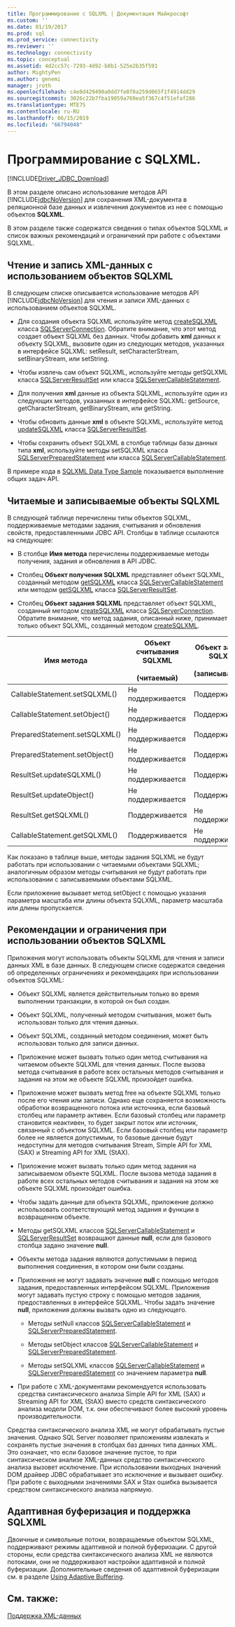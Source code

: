 ```yaml
---
title: Программирование с SQLXML | Документация Майкрософт
ms.custom: ''
ms.date: 01/19/2017
ms.prod: sql
ms.prod_service: connectivity
ms.reviewer: ''
ms.technology: connectivity
ms.topic: conceptual
ms.assetid: 4d2cc57c-7293-4d92-b8b1-525e2b35f591
author: MightyPen
ms.author: genemi
manager: jroth
ms.openlocfilehash: c4e8d429490a0dd7fe8f0a259d065f1f4914dd29
ms.sourcegitcommit: 3026c22b7fba19059a769ea5f367c4f51efaf286
ms.translationtype: MTE75
ms.contentlocale: ru-RU
ms.lasthandoff: 06/15/2019
ms.locfileid: "66794048"
---
```

# <a name="programming-with-sqlxml"></a>Программирование с SQLXML.
[!INCLUDE[Driver_JDBC_Download](../../includes/driver_jdbc_download.md)]

  В этом разделе описано использование методов API [!INCLUDE[jdbcNoVersion](../../includes/jdbcnoversion_md.md)] для сохранения XML-документа в реляционной базе данных и извлечения документов из нее с помощью объектов **SQLXML**.  
  
 В этом разделе также содержатся сведения о типах объектов SQLXML и список важных рекомендаций и ограничений при работе с объектами SQLXML.  
  
## <a name="reading-and-writing-xml-data-with-sqlxml-objects"></a>Чтение и запись XML-данных с использованием объектов SQLXML  
 В следующем списке описывается использование методов API [!INCLUDE[jdbcNoVersion](../../includes/jdbcnoversion_md.md)] для чтения и записи XML-данных с использованием объектов SQLXML.  
  
-   Для создания объекта SQLXML используйте метод [createSQLXML](../../connect/jdbc/reference/createsqlxml-method-sqlserverconnection.md) класса [SQLServerConnection](../../connect/jdbc/reference/sqlserverconnection-class.md). Обратите внимание, что этот метод создает объект SQLXML без данных. Чтобы добавить **xml** данных к объекту SQLXML, вызовите один из следующих методов, указанных в интерфейсе SQLXML: setResult, setCharacterStream, setBinaryStream, или setString.  
  
-   Чтобы извлечь сам объект SQLXML, используйте методы getSQLXML класса [SQLServerResultSet](../../connect/jdbc/reference/sqlserverresultset-class.md) или класса [SQLServerCallableStatement](../../connect/jdbc/reference/sqlservercallablestatement-class.md).  
  
-   Для получения **xml** данные из объекта SQLXML, используйте один из следующих методов, указанных в интерфейсе SQLXML: getSource, getCharacterStream, getBinaryStream, или getString.  
  
-   Чтобы обновить данные **xml** в объекте SQLXML, используйте метод [updateSQLXML](../../connect/jdbc/reference/updatesqlxml-method-sqlserverresultset.md) класса [SQLServerResultSet](../../connect/jdbc/reference/sqlserverresultset-class.md).  
  
-   Чтобы сохранить объект SQLXML в столбце таблицы базы данных типа **xml**, используйте методы setSQLXML класса [SQLServerPreparedStatement](../../connect/jdbc/reference/sqlserverpreparedstatement-class.md) или класса [SQLServerCallableStatement](../../connect/jdbc/reference/sqlservercallablestatement-class.md).  
  
 В примере кода в [SQLXML Data Type Sample](../../connect/jdbc/sqlxml-data-type-sample.md) показывается выполнение общих задач API.  
  
## <a name="readable-and-writable-sqlxml-objects"></a>Читаемые и записываемые объекты SQLXML  
 В следующей таблице перечислены типы объектов SQLXML, поддерживаемые методами задания, считывания и обновления свойств, предоставленными JDBC API. Столбцы в таблице ссылаются на следующее:  
  
-   В столбце **Имя метода** перечислены поддерживаемые методы получения, задания и обновления в API JDBC.  
  
-   Столбец **Объект получения SQLXML** представляет объект SQLXML, созданный методом [getSQLXML](../../connect/jdbc/reference/getsqlxml-method-sqlservercallablestatement.md) класса [SQLServerCallableStatement](../../connect/jdbc/reference/sqlservercallablestatement-class.md) или методом [getSQLXML](../../connect/jdbc/reference/getsqlxml-method-sqlserverresultset.md) класса [SQLServerResultSet](../../connect/jdbc/reference/sqlserverresultset-class.md).  
  
-   Столбец **Объект задания SQLXML** представляет объект SQLXML, созданный методом [createSQLXML](../../connect/jdbc/reference/createsqlxml-method-sqlserverconnection.md) класса [SQLServerConnection](../../connect/jdbc/reference/sqlserverconnection-class.md). Обратите внимание, что метод задания, описанный ниже, принимает только объект SQLXML, созданный методом [createSQLXML](../../connect/jdbc/reference/createsqlxml-method-sqlserverconnection.md).  
  
|Имя метода|Объект считывания SQLXML<br /><br /> (читаемый)|Объект задания SQLXML<br /><br /> (записываемый)|  
|-----------------|-------------------------------------------|-------------------------------------------|  
|CallableStatement.setSQLXML()|Не поддерживается|Поддерживается|  
|CallableStatement.setObject()|Не поддерживается|Поддерживается|  
|PreparedStatement.setSQLXML()|Не поддерживается|Поддерживается|  
|PreparedStatement.setObject()|Не поддерживается|Поддерживается|  
|ResultSet.updateSQLXML()|Не поддерживается|Поддерживается|  
|ResultSet.updateObject()|Не поддерживается|Поддерживается|  
|ResultSet.getSQLXML()|Поддерживается|Не поддерживается|  
|CallableStatement.getSQLXML()|Поддерживается|Не поддерживается|  
  
 Как показано в таблице выше, методы задания SQLXML не будут работать при использовании с читаемыми объектами SQLXML; аналогичным образом методы считывания не будут работать при использовании с записываемыми объектами SQLXML.  
  
 Если приложение вызывает метод setObject с помощью указания параметра масштаба или длины объекта SQLXML, параметр масштаба или длины пропускается.  
  
## <a name="guidelines-and-limitations-when-using-sqlxml-objects"></a>Рекомендации и ограничения при использовании объектов SQLXML  
 Приложения могут использовать объекты SQLXML для чтения и записи данных XML в базе данных. В следующем списке содержатся сведения об определенных ограничениях и рекомендациях при использовании объектов SQLXML:  
  
-   Объект SQLXML является действительным только во время выполнении транзакции, в которой он был создан.  
  
-   Объект SQLXML, полученный методом считывания, может быть использован только для чтения данных.  
  
-   Объект SQLXML, созданный методом соединения, может быть использован только для записи данных.  
  
-   Приложение может вызвать только один метод считывания на читаемом объекте SQLXML для чтения данных. После вызова метода считывания в работе всех остальных методов считывания и задания на этом же объекте SQLXML произойдет ошибка.  
  
-   Приложение может вызвать метод free на объекте SQLXML только после его чтения или записи. Однако еще сохраняется возможность обработки возвращенного потока или источника, если базовый столбец или параметр активен. Если базовый столбец или параметр становится неактивен, то будет закрыт поток или источник, связанный с объектом SQLXML. Если базовый столбец или параметр более не является допустимым, то базовые данные будут недоступны для методов считывания Stream, Simple API for XML (SAX) и Streaming API for XML (StAX).  
  
-   Приложение может вызвать только один метод задания на записываемом объекте SQLXML. После вызова метода задания в работе всех остальных методов считывания и задания на этом же объекте SQLXML произойдет ошибка.  
  
-   Чтобы задать данные для объекта SQLXML, приложение должно использовать соответствующий метод задания и функции в возвращенном объекте.  
  
-   Методы getSQLXML классов [SQLServerCallableStatement](../../connect/jdbc/reference/sqlservercallablestatement-class.md) и [SQLServerResultSet](../../connect/jdbc/reference/sqlserverresultset-class.md) возвращают данные **null**, если для базового столбца задано значение **null**.  
  
-   Объекты метода задания являются допустимыми в период выполнения соединения, в котором они были созданы.  
  
-   Приложения не могут задавать значение **null** с помощью методов задания, предоставленных интерфейсом SQLXML. Приложения могут задавать пустую строку с помощью методов задания, предоставленных в интерфейсе SQLXML. Чтобы задать значение **null**, приложения должны вызвать одно из следующего.  
  
    -   Методы setNull классов [SQLServerCallableStatement](../../connect/jdbc/reference/sqlservercallablestatement-class.md) и [SQLServerPreparedStatement](../../connect/jdbc/reference/sqlserverpreparedstatement-class.md).  
  
    -   Методы setObject классов [SQLServerCallableStatement](../../connect/jdbc/reference/sqlservercallablestatement-class.md) и [SQLServerPreparedStatement](../../connect/jdbc/reference/sqlserverpreparedstatement-class.md).  
  
    -   Методы setSQLXML классов [SQLServerCallableStatement](../../connect/jdbc/reference/sqlservercallablestatement-class.md) и [SQLServerPreparedStatement](../../connect/jdbc/reference/sqlserverpreparedstatement-class.md) со значением параметра **null**.  
  
-   При работе с XML-документами рекомендуется использовать средства синтаксического анализа Simple API for XML (SAX) и Streaming API for XML (StAX) вместо средств синтаксического анализа модели DOM, т.к. они обеспечивают более высокий уровень производительности.  
  
 Средства синтаксического анализа XML не могут обрабатывать пустые значения. Однако SQL Server позволяет приложениям извлекать и сохранять пустые значения в столбцах баз данных типа данных XML. Это означает, что если базовое значение пустое, то при синтаксическом анализе XML-данных средство синтаксического анализа вызовет исключение. При использовании выходных значений DOM драйвер JDBC обрабатывает это исключение и вызывает ошибку. При работе с выходными значениями SAX и Stax ошибка вызывается средством синтаксического анализа напрямую.  
  
## <a name="adaptive-buffering-and-sqlxml-support"></a>Адаптивная буферизация и поддержка SQLXML  
 Двоичные и символьные потоки, возвращаемые объектом SQLXML, поддерживают режимы адаптивной и полной буферизации. С другой стороны, если средства синтаксического анализа XML не являются потоками, они не поддерживают настройки адаптивной и полной буферизации. Дополнительные сведения об адаптивной буферизации см. в разделе [Using Adaptive Buffering](../../connect/jdbc/using-adaptive-buffering.md).  
  
## <a name="see-also"></a>См. также:  
 [Поддержка XML-данных](../../connect/jdbc/supporting-xml-data.md)  
  
  
